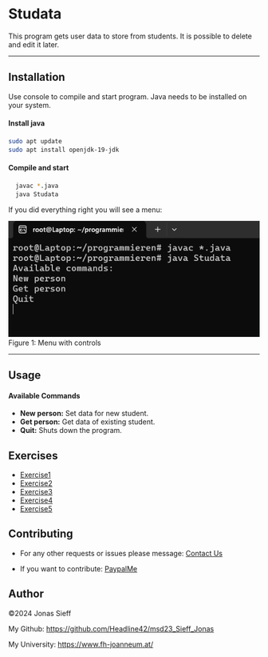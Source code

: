 # Studata

This program gets user data to store from students. It is possible to delete and edit it later.

***
## Installation

Use console to compile and start program. Java needs to be installed on your system.
#### Install java

```bash
sudo apt update
sudo apt install openjdk-19-jdk
```

#### Compile and start
```bash
  javac *.java
  java Studata
```

If you did everything right you will see a menu:

![](resources/images/ex1_1.png)  
Figure 1: Menu with controls
***
## Usage

#### Available Commands
- **New person:** Set data for new student.
- **Get person:** Get data of existing student.
- **Quit:** Shuts down the program.

## Exercises
- [Exercise1](exercise1.md)
- [Exercise2](exercise2.md)
- [Exercise3](exercise3.md)
- [Exercise4](exercise3.md)
- [Exercise5](exercise3.md)




## Contributing


- For any other requests or issues please message: [Contact Us](mailto:j.sieff@studata.io)


- If you want to contribute: [PaypalMe](https://www.paypal.com)

## Author

©2024 Jonas Sieff 

My Github: https://github.com/Headline42/msd23_Sieff_Jonas

My University: https://www.fh-joanneum.at/